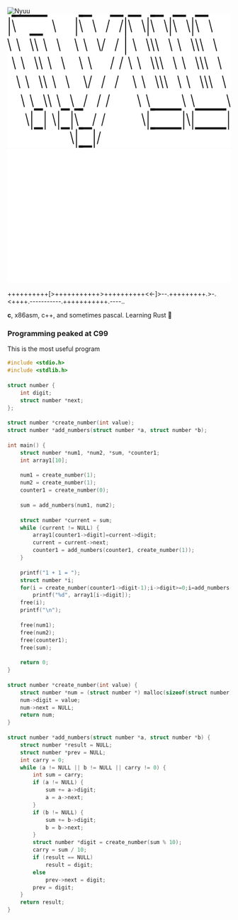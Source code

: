 ![Nyuu][1]
<picture>
  <img src="./Nyuu-Light.png#gh-light-mode-only" height="300" width="1080"/>
  <img src="./Nyuu-Dark.png#gh-dark-mode-only" height="300" width="1080"/>
</picture>


++++++++++[>+++++++++++>++++++++++<<-]>--.+++++++++.>-.<++++.-----------.+++++++++++.----..

**c**, x86asm, c++, and sometimes pascal. Learning Rust 🦀

### Programming peaked at C99

This is the most useful program
```c
#include <stdio.h>
#include <stdlib.h>

struct number {
    int digit;
    struct number *next;
};

struct number *create_number(int value);
struct number *add_numbers(struct number *a, struct number *b);

int main() {
    struct number *num1, *num2, *sum, *counter1;
    int array1[10];

    num1 = create_number(1);
    num2 = create_number(1);
    counter1 = create_number(0);

    sum = add_numbers(num1, num2);
    
    struct number *current = sum;
    while (current != NULL) {
        array1[counter1->digit]=current->digit;
        current = current->next;
        counter1 = add_numbers(counter1, create_number(1));
    }

    printf("1 + 1 = ");
    struct number *i;
    for(i = create_number(counter1->digit-1);i->digit>=0;i=add_numbers(i, create_number(-1)))
        printf("%d", array1[i->digit]);
    free(i);
    printf("\n");

    free(num1);
    free(num2);
    free(counter1);
    free(sum);

    return 0;
}

struct number *create_number(int value) {
    struct number *num = (struct number *) malloc(sizeof(struct number));
    num->digit = value;
    num->next = NULL;
    return num;
}

struct number *add_numbers(struct number *a, struct number *b) {
    struct number *result = NULL;
    struct number *prev = NULL;
    int carry = 0;
    while (a != NULL || b != NULL || carry != 0) {
        int sum = carry;
        if (a != NULL) {
            sum += a->digit;
            a = a->next;
        }
        if (b != NULL) {
            sum += b->digit;
            b = b->next;
        }
        struct number *digit = create_number(sum % 10);
        carry = sum / 10;
        if (result == NULL)
            result = digit;
        else
            prev->next = digit;
        prev = digit;
    }
    return result;
}
```

[1]: https://cdn.discordapp.com/attachments/676226832856776714/1023823772140179516/Nyuu.png

<!--
**lucynyuu/lucynyuu** is a ✨ _special_ ✨ repository because its `README.md` (this file) appears on your GitHub profile.

Here are some ideas to get you started:

- 🔭 I’m currently working on ...
- 🌱 I’m currently learning ...
- 👯 I’m looking to collaborate on ...
- 🤔 I’m looking for help with ...
- 💬 Ask me about ...
- 📫 How to reach me: ...
- 😄 Pronouns: ...
- ⚡ Fun fact: ...
-->
